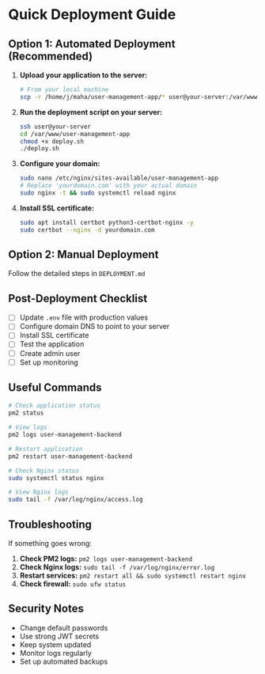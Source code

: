 # Quick Deployment Guide

## Option 1: Automated Deployment (Recommended)

1. **Upload your application to the server:**
   ```bash
   # From your local machine
   scp -r /home/j/maha/user-management-app/* user@your-server:/var/www/user-management-app/
   ```

2. **Run the deployment script on your server:**
   ```bash
   ssh user@your-server
   cd /var/www/user-management-app
   chmod +x deploy.sh
   ./deploy.sh
   ```

3. **Configure your domain:**
   ```bash
   sudo nano /etc/nginx/sites-available/user-management-app
   # Replace 'yourdomain.com' with your actual domain
   sudo nginx -t && sudo systemctl reload nginx
   ```

4. **Install SSL certificate:**
   ```bash
   sudo apt install certbot python3-certbot-nginx -y
   sudo certbot --nginx -d yourdomain.com
   ```

## Option 2: Manual Deployment

Follow the detailed steps in `DEPLOYMENT.md`

## Post-Deployment Checklist

- [ ] Update `.env` file with production values
- [ ] Configure domain DNS to point to your server
- [ ] Install SSL certificate
- [ ] Test the application
- [ ] Create admin user
- [ ] Set up monitoring

## Useful Commands

```bash
# Check application status
pm2 status

# View logs
pm2 logs user-management-backend

# Restart application
pm2 restart user-management-backend

# Check Nginx status
sudo systemctl status nginx

# View Nginx logs
sudo tail -f /var/log/nginx/access.log
```

## Troubleshooting

If something goes wrong:

1. **Check PM2 logs:** `pm2 logs user-management-backend`
2. **Check Nginx logs:** `sudo tail -f /var/log/nginx/error.log`
3. **Restart services:** `pm2 restart all && sudo systemctl restart nginx`
4. **Check firewall:** `sudo ufw status`

## Security Notes

- Change default passwords
- Use strong JWT secrets
- Keep system updated
- Monitor logs regularly
- Set up automated backups

